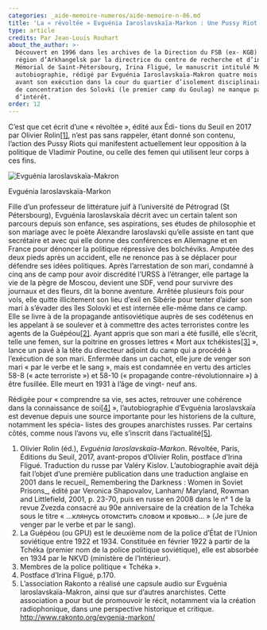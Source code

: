 ```yaml
---
categories: _aide-memoire-numeros/aide-memoire-n-86.md
title: 'La « révoltée » Evguénia Iaroslavskaïa-Markon : Une Pussy Riot des années 20 ?'
type: article
credits: Par Jean-Louis Rouhart
about_the_author: >-
  Découvert en 1996 dans les archives de la Direction du FSB (ex- KGB) de la
  région d’Arkhangelsk par la directrice du centre de recherche et d’information
  Mémorial de Saint-Pétersbourg, Irina Fligué, le manuscrit intitulé Mon
  autobiographie, rédigé par Evguénia Iaroslavskaïa-Makron quatre mois et demi
  avant son exécution dans la cour du quartier d’isolement disciplinaire du camp
  de concentration des Solovki (le premier camp du Goulag) ne manque pas
  d’intérêt.
order: 12
---
```

C’est que cet écrit d’une « révoltée », édité aux Édi- tions du Seuil en 2017 par Olivier Rolin[[1]](#footnote-1), n’est pas sans rappeler, étant donné son contenu, l’action des Pussy Riots qui manifestent actuellement leur opposition à la politique de Vladimir Poutine, ou celle des femen qui utilisent leur corps à ces fins.



![Evguénia Iaroslavskaïa-Makron](/assets/uploads/am-86-evguenia-iaroslavskaia-makron.jpg)

<span class="img-copyright"> Evguénia Iaroslavskaïa-Markon </span>



Fille d’un professeur de littérature juif à l’université de Pétrograd (St Pétersbourg), Evguénia Iaroslavskaïa décrit avec un certain talent son parcours depuis son enfance, ses aspirations, ses études de philosophie et son mariage avec le poète Alexandre Iaroslavski qu’elle assiste en tant que secrétaire et avec qui elle donne des conférences en Allemagne et en France pour dénoncer la politique répressive des bolchéviks. Amputée des deux pieds après un accident, elle ne renonce pas à se déplacer pour défendre ses idées politiques. Après l’arrestation de son mari, condamné à cinq ans de camp pour avoir discrédité l’URSS à l’étranger, elle partage la vie de la pègre de Moscou, devient une SDF, vend pour survivre des journaux et des fleurs, dit la bonne aventure. Arrêtée plusieurs fois pour vols, elle quitte illicitement son lieu d’exil en Sibérie pour tenter d’aider son mari à s’évader des îles Solovki et est internée elle-même dans ce camp. Elle se livre à de la propagande antisoviétique auprès de ses codétenus en les appelant à se soulever et à commettre des actes terroristes contre les agents de la Guépéou[[2]](#footnote-2). Ayant appris que son mari a été fusillé, elle s’écrit, telle une femen, sur la poitrine en grosses lettres « Mort aux tchékistes[[3]](#footnote-3) », lance un pavé à la tête du directeur adjoint du camp  qui a procédé à l’exécution de son mari. Enfermée dans un cachot, elle jure de venger son mari
 « par le verbe et le sang », mais est condamnée  en vertu des articles 58-8 (« acte terroriste ») et
 58-10	(« propagande contre-révolutionnaire ») à être fusillée. Elle meurt en 1931 à l’âge de vingt- neuf ans.


Rédigée pour « comprendre sa vie, ses actes, retrouver une cohérence dans la connaissance de soi[[4]](#footnote-4) », l’autobiographie d’Evguénia Iaroslavskaïa est devenue depuis une source importante pour les historiens de la culture, notamment les spécia- listes des groupes anarchistes russes. Par certains côtés, comme nous l’avons vu, elle s’inscrit dans l’actualité[[5]](#footnote-5).



1. Olivier Rolin (éd.), _Evguénia Iaroslavskaïa-Markon_. Révoltée, Paris, Éditions du Seuil, 2017, avant-propos d’Olivier Rolin, postface d’Irina Fligué. Traduction du russe par Valéry Kislov. L’autobiographie avait déjà fait l’objet d’une première publication dans  une traduction anglaise en 2001 dans le recueil_ Remembering the Darkness : Women in Soviet Prisons_, édité par Veronica Shapovalov, Lanham/ Maryland, Rowman and Littlefield, 2001, p. 23-70, puis en russe en 2008 dans le n° 1 de la revue Zvezda consacré au 90e anniversaire de la création de la Tchéka sous le titre  « …клянусь отомстить словом  и кровью… » (Je jure de venger par le verbe et par le sang).
2. La Guépéou (ou GPU) est le deuxième nom de la
 police d’État de l’Union soviétique entre 1922 et 1934. Constituée en février 1922 à partir de la Tchéka (premier nom de la police politique soviétique), elle est absorbée en 1934 par le NKVD (ministère de l’Intérieur).
3. Membres de la police politique « Tchéka ».  
4. Postface d’Irina Fligué, p.170.
5. L’association Rakonto a réalisé une capsule audio sur Evguénia Iaroslavskaïa-Makron, ainsi que sur d’autres anarchistes. Cette association a  pour  but de promouvoir le récit, notamment via la création radiophonique, dans une perspective historique et critique. [http://www.rakonto.org/evgenia-markon/
](http://www.rakonto.org/evgenia-markon/)
